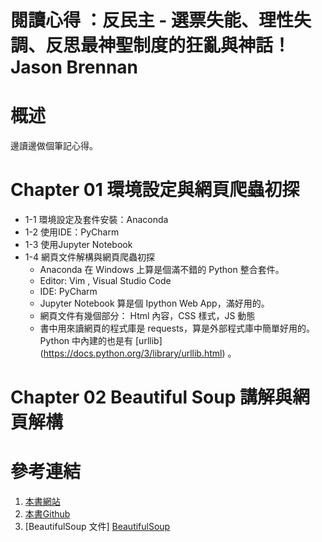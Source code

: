 # 閱讀心得 ：反民主 - 選票失能、理性失調、反思最神聖制度的狂亂與神話！Jason Brennan

# 概述

邊讀邊做個筆記心得。


# Chapter 01 環境設定與網頁爬蟲初探

 * 1-1 環境設定及套件安裝：Anaconda
 * 1-2 使用IDE：PyCharm
 * 1-3 使用Jupyter Notebook
 * 1-4 網頁文件解構與網頁爬蟲初探
    * Anaconda 在 Windows 上算是個滿不錯的 Python 整合套件。
    * Editor: Vim , Visual Studio Code
    * IDE: PyCharm
    * Jupyter Notebook 算是個 Ipython Web App，滿好用的。
    * 網頁文件有幾個部分： Html 內容，CSS 樣式，JS 動態
    * 書中用來讀網頁的程式庫是 requests，算是外部程式庫中簡單好用的。
      Python 中內建的也是有 [urllib] (https://docs.python.org/3/library/urllib.html) 。




# Chapter 02 Beautiful Soup 講解與網頁解構


# 參考連結

1. [本書網站](https://jwlin.github.com/py-scraping-analysis-book/ch2/blog/blog.html)
2. [本書Github](https://github.com/jwlin/py-scraping-analysis-book)
3. [BeautifulSoup 文件] [BeautifulSoup]


[google]: https://www.google.com "Search Engine"
[BeautifulSoup]: https://www.crummy.com/software/BeautifulSoup/bs4/doc/ "解析 HTML/XML"
[CSSvsXPath]: http://elementalselenium.com/tips/34-xpath-vs-css-revisited-2 "Css Vs. X Path, Under a Microscope"
